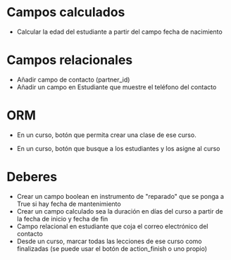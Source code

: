# Campos calculados

* Calcular la edad del estudiante a partir del campo fecha de nacimiento

# Campos relacionales

* Añadir campo de contacto (partner_id)
* Añadir un campo en Estudiante que muestre el teléfono del contacto

# ORM

* En un curso, botón que permita crear una clase de ese curso.

* En un curso, botón que busque a los estudiantes y los asigne al curso

# Deberes
* Crear un campo boolean en instrumento de "reparado" que se ponga a True si hay fecha de mantenimiento
* Crear un campo calculado sea la duración en días del curso a partir de la fecha de inicio y fecha de fin
* Campo relacional en estudiante que coja el correo electrónico del contacto
* Desde un curso, marcar todas las lecciones de ese curso como finalizadas (se puede usar el botón de action_finish o uno propio)
